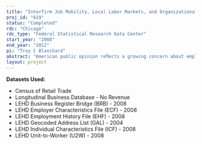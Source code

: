 ```yaml
---
title: "Interfirm Job Mobility, Local Labor Markets, and Organizational Dynamics in Retail"
proj_id: "619"
status: "Completed"
rdc: "Chicago"
rdc_type: "Federal Statistical Research Data Center"
start_year: "2008"
end_year: "2012"
pi: "Troy C Blanchard"
abstract: "American public opinion reﬂects a growing concern about employment stability and a weakening of the bond between employer and employee. Less stability means more frequent interﬁrm job changes that can result in interruptions in company beneﬁts (especially health insurance), decreases or stagnation in wages, and involuntary entry into contingent or temporary employment relations. This project examines interﬁrm mobility by introducing locality into an analysis of the retail industry. Job mobility is best gauged with measures of the dynamic characteristics of firms as they function in their local context. At the organizational level, workers in locally oriented retail business establishments exhibit different mobility pat-terns than their counterparts employed in non-locally oriented ﬁ rms. This research seeks to analyze the inﬂuence of local organizational and labor market dynamics on interﬁrm mobility of workers, examine the mobility of workers in locally oriented and non-locally oriented ﬁrms with special attention to times of economic expansion and recession, and explore the direction of interﬁrm mobility in terms of earnings stability, appreciation, or depreciation over time."
layout: project
---
```


**Datasets Used:**

  - Census of Retail Trade 
  - Longitudinal Business Database - No Revenue 
  - LEHD Business Register Bridge (BRB) - 2008 
  - LEHD Employer Characteristics File (ECF) - 2008 
  - LEHD Employment History File (EHF) - 2008 
  - LEHD Geocoded Address List (GAL) - 2004 
  - LEHD Individual Characteristics File (ICF) - 2008 
  - LEHD Unit-to-Worker (U2W) - 2008 


